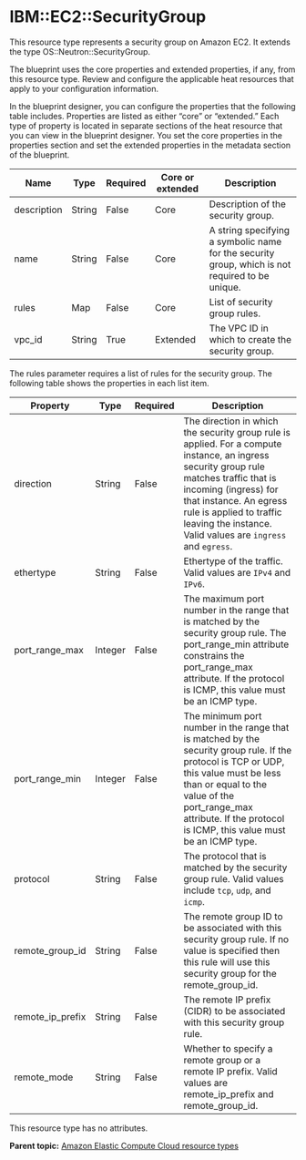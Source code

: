 # IBM::EC2::SecurityGroup

This resource type represents a security group on Amazon EC2. It extends the type OS::Neutron::SecurityGroup.

The blueprint uses the core properties and extended properties, if any, from this resource type. Review and configure the applicable heat resources that apply to your configuration information.

In the blueprint designer, you can configure the properties that the following table includes. Properties are listed as either “core” or “extended.” Each type of property is located in separate sections of the heat resource that you can view in the blueprint designer. You set the core properties in the properties section and set the extended properties in the metadata section of the blueprint.

|Name|Type|Required|Core or extended|Description|
|----|----|--------|----------------|-----------|
|description|String|False|Core|Description of the security group.|
|name|String|False|Core|A string specifying a symbolic name for the security group, which is not required to be unique.|
|rules|Map|False|Core|List of security group rules.|
|vpc\_id|String|True|Extended|The VPC ID in which to create the security group.|

The rules parameter requires a list of rules for the security group. The following table shows the properties in each list item.

|Property|Type|Required|Description|
|--------|----|--------|-----------|
|direction|String|False|The direction in which the security group rule is applied. For a compute instance, an ingress security group rule matches traffic that is incoming \(ingress\) for that instance. An egress rule is applied to traffic leaving the instance. Valid values are `ingress` and `egress`.|
|ethertype|String|False|Ethertype of the traffic. Valid values are `IPv4` and `IPv6`.|
|port\_range\_max|Integer|False|The maximum port number in the range that is matched by the security group rule. The port\_range\_min attribute constrains the port\_range\_max attribute. If the protocol is ICMP, this value must be an ICMP type.|
|port\_range\_min|Integer|False|The minimum port number in the range that is matched by the security group rule. If the protocol is TCP or UDP, this value must be less than or equal to the value of the port\_range\_max attribute. If the protocol is ICMP, this value must be an ICMP type.|
|protocol|String|False|The protocol that is matched by the security group rule. Valid values include `tcp`, `udp`, and `icmp`.|
|remote\_group\_id|String|False|The remote group ID to be associated with this security group rule. If no value is specified then this rule will use this security group for the remote\_group\_id.|
|remote\_ip\_prefix|String|False|The remote IP prefix \(CIDR\) to be associated with this security group rule.|
|remote\_mode|String|False|Whether to specify a remote group or a remote IP prefix. Valid values are remote\_ip\_prefix and remote\_group\_id.|

This resource type has no attributes.

**Parent topic:** [Amazon Elastic Compute Cloud resource types](../../com.edt.heat.reference.doc/topics/ref_heat_types_ec2_ov.md)

